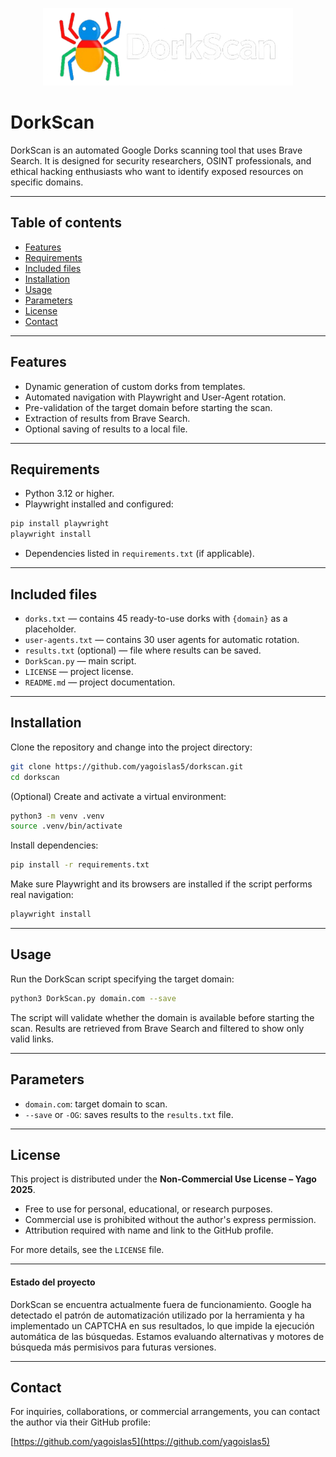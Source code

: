 <p align="center">
  <img src="img/DorkScan.png" alt="DorkScan Logo" width="400"/>
</p>

# DorkScan

DorkScan is an automated Google Dorks scanning tool that uses Brave Search. It is designed for security researchers, OSINT professionals, and ethical hacking enthusiasts who want to identify exposed resources on specific domains.

---

## Table of contents

- [Features](#features)
- [Requirements](#requirements)
- [Included files](#included-files)
- [Installation](#installation)
- [Usage](#usage)
- [Parameters](#parameters)
- [License](#license)
- [Contact](#contact)

---

## Features

- Dynamic generation of custom dorks from templates.
- Automated navigation with Playwright and User-Agent rotation.
- Pre-validation of the target domain before starting the scan.
- Extraction of results from Brave Search.
- Optional saving of results to a local file.

---

## Requirements

- Python 3.12 or higher.
- Playwright installed and configured:

```bash
pip install playwright
playwright install
```

- Dependencies listed in `requirements.txt` (if applicable).

---

## Included files

- `dorks.txt` — contains 45 ready-to-use dorks with `{domain}` as a placeholder.
- `user-agents.txt` — contains 30 user agents for automatic rotation.
- `results.txt` (optional) — file where results can be saved.
- `DorkScan.py` — main script.
- `LICENSE` — project license.
- `README.md` — project documentation.

---

## Installation

Clone the repository and change into the project directory:

```bash
git clone https://github.com/yagoislas5/dorkscan.git
cd dorkscan
```

(Optional) Create and activate a virtual environment:

```bash
python3 -m venv .venv
source .venv/bin/activate
```

Install dependencies:

```bash
pip install -r requirements.txt
```

Make sure Playwright and its browsers are installed if the script performs real navigation:

```bash
playwright install
```

---

## Usage

Run the DorkScan script specifying the target domain:

```bash
python3 DorkScan.py domain.com --save
```

The script will validate whether the domain is available before starting the scan. Results are retrieved from Brave Search and filtered to show only valid links.

---

## Parameters

- `domain.com`: target domain to scan.
- `--save` or `-OG`: saves results to the `results.txt` file.

---

## License

This project is distributed under the **Non-Commercial Use License – Yago 2025**.

- Free to use for personal, educational, or research purposes.
- Commercial use is prohibited without the author's express permission.
- Attribution required with name and link to the GitHub profile.

For more details, see the `LICENSE` file.

---
#### Estado del proyecto
DorkScan se encuentra actualmente fuera de funcionamiento. Google ha detectado el patrón de automatización utilizado por la herramienta y ha implementado un CAPTCHA en sus resultados, lo que impide la ejecución automática de las búsquedas. Estamos evaluando alternativas y motores de búsqueda más permisivos para futuras versiones.

---
## Contact

For inquiries, collaborations, or commercial arrangements, you can contact the author via their GitHub profile:

[https://github.com/yagoislas5](https://github.com/yagoislas5)
